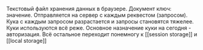 Текстовый файл хранения данных в браузере. Документ ключ: значение. Отправляется на сервер с каждым реквестом (запросом). Кука с каждым запросом разрастается и запросы становятся тяжелее. Куки используются всё реже.
Основное назначение куки на сегодня - авторизация.
Всё остальное переходит понемногу к [[session storage]] и [[local storage]]